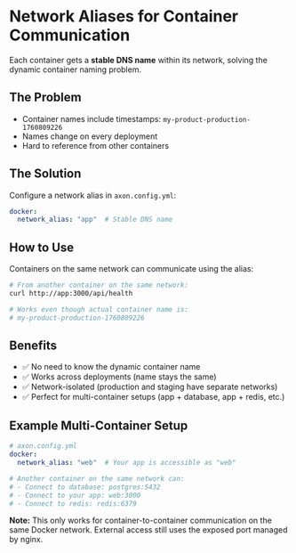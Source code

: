 # Network Aliases for Container Communication

Each container gets a **stable DNS name** within its network, solving the dynamic container naming problem.

## The Problem

- Container names include timestamps: `my-product-production-1760809226`
- Names change on every deployment
- Hard to reference from other containers

## The Solution

Configure a network alias in `axon.config.yml`:

```yaml
docker:
  network_alias: "app"  # Stable DNS name
```

## How to Use

Containers on the same network can communicate using the alias:

```bash
# From another container on the same network:
curl http://app:3000/api/health

# Works even though actual container name is:
# my-product-production-1760809226
```

## Benefits

- ✅ No need to know the dynamic container name
- ✅ Works across deployments (name stays the same)
- ✅ Network-isolated (production and staging have separate networks)
- ✅ Perfect for multi-container setups (app + database, app + redis, etc.)

## Example Multi-Container Setup

```yaml
# axon.config.yml
docker:
  network_alias: "web"  # Your app is accessible as "web"

# Another container on the same network can:
# - Connect to database: postgres:5432
# - Connect to your app: web:3000
# - Connect to redis: redis:6379
```

**Note:** This only works for container-to-container communication on the same Docker network. External access still uses the exposed port managed by nginx.
